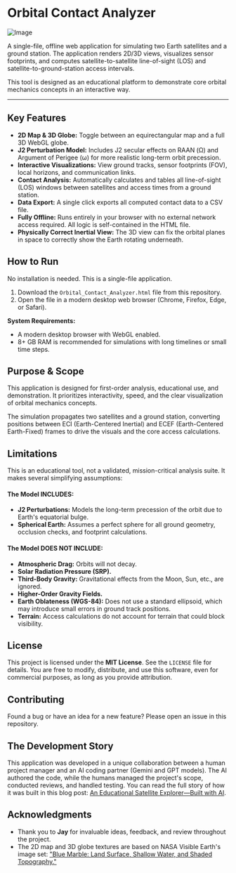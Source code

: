 # Orbital Contact Analyzer

![Image](https://github.com/user-attachments/assets/4912f8a8-bda7-45f5-b553-202cbc485017)

A single-file, offline web application for simulating two Earth satellites and a ground station. The application renders 2D/3D views, visualizes sensor footprints, and computes satellite-to-satellite line-of-sight (LOS) and satellite-to-ground-station access intervals.

This tool is designed as an educational platform to demonstrate core orbital mechanics concepts in an interactive way.

---

## Key Features

*   **2D Map & 3D Globe:** Toggle between an equirectangular map and a full 3D WebGL globe.
*   **J2 Perturbation Model:** Includes J2 secular effects on RAAN (Ω) and Argument of Perigee (ω) for more realistic long-term orbit precession.
*   **Interactive Visualizations:** View ground tracks, sensor footprints (FOV), local horizons, and communication links.
*   **Contact Analysis:** Automatically calculates and tables all line-of-sight (LOS) windows between satellites and access times from a ground station.
*   **Data Export:** A single click exports all computed contact data to a CSV file.
*   **Fully Offline:** Runs entirely in your browser with no external network access required. All logic is self-contained in the HTML file.
*   **Physically Correct Inertial View:** The 3D view can fix the orbital planes in space to correctly show the Earth rotating underneath.

## How to Run

No installation is needed. This is a single-file application.

1.  Download the `Orbital_Contact_Analyzer.html` file from this repository.
2.  Open the file in a modern desktop web browser (Chrome, Firefox, Edge, or Safari).

**System Requirements:**
*   A modern desktop browser with WebGL enabled.
*   8+ GB RAM is recommended for simulations with long timelines or small time steps.

## Purpose & Scope

This application is designed for first-order analysis, educational use, and demonstration. It prioritizes interactivity, speed, and the clear visualization of orbital mechanics concepts.

The simulation propagates two satellites and a ground station, converting positions between ECI (Earth-Centered Inertial) and ECEF (Earth-Centered Earth-Fixed) frames to drive the visuals and the core access calculations.

## Limitations

This is an educational tool, not a validated, mission-critical analysis suite. It makes several simplifying assumptions:

#### The Model **INCLUDES**:
*   **J2 Perturbations:** Models the long-term precession of the orbit due to Earth's equatorial bulge.
*   **Spherical Earth:** Assumes a perfect sphere for all ground geometry, occlusion checks, and footprint calculations.

#### The Model **DOES NOT INCLUDE**:
*   **Atmospheric Drag:** Orbits will not decay.
*   **Solar Radiation Pressure (SRP).**
*   **Third-Body Gravity:** Gravitational effects from the Moon, Sun, etc., are ignored.
*   **Higher-Order Gravity Fields.**
*   **Earth Oblateness (WGS-84):** Does not use a standard ellipsoid, which may introduce small errors in ground track positions.
*   **Terrain:** Access calculations do not account for terrain that could block visibility.

## License

This project is licensed under the **MIT License**. See the `LICENSE` file for details. You are free to modify, distribute, and use this software, even for commercial purposes, as long as you provide attribution.

## Contributing

Found a bug or have an idea for a new feature? Please open an issue in this repository.

## The Development Story

This application was developed in a unique collaboration between a human project manager and an AI coding partner (Gemini and GPT models). The AI authored the code, while the humans managed the project's scope, conducted reviews, and handled testing. You can read the full story of how it was built in this blog post: [An Educational Satellite Explorer—Built with AI](https://henkiel.com/2025/10/21/an-educational-satellite-explorer-built-with-ai/).

## Acknowledgments

*   Thank you to **Jay** for invaluable ideas, feedback, and review throughout the project.
*   The 2D map and 3D globe textures are based on NASA Visible Earth's image set: ["Blue Marble: Land Surface, Shallow Water, and Shaded Topography."](https://visibleearth.nasa.gov/images/73751/blue-marble-land-surface-shallow-water-and-shaded-topography)

